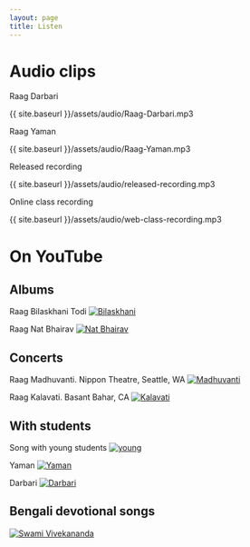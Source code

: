 ```yaml
---
layout: page
title: Listen
---
```

# Audio clips
Raag Darbari
<p>{{ site.baseurl }}/assets/audio/Raag-Darbari.mp3</p>

Raag Yaman
<p>{{ site.baseurl }}/assets/audio/Raag-Yaman.mp3</p>

Released recording
<p>{{ site.baseurl }}/assets/audio/released-recording.mp3</p>

Online class recording
<p>{{ site.baseurl }}/assets/audio/web-class-recording.mp3</p>

# On YouTube
## Albums
Raag Bilaskhani Todi
[![Bilaskhani](https://img.youtube.com/vi/VFym9GNp3so/0.jpg)](https://www.youtube.com/watch?v=VFym9GNp3so "Bilaskhani")

Raag Nat Bhairav
[![Nat Bhairav](https://img.youtube.com/vi/F0Or6qbjulY/0.jpg)](https://www.youtube.com/watch?v=F0Or6qbjulY "Nat Bhairav")

## Concerts
Raag Madhuvanti. Nippon Theatre, Seattle, WA
[![Madhuvanti](https://img.youtube.com/vi/-9XthkEfoig/0.jpg)](https://www.youtube.com/watch?v=-9XthkEfoig "Madhuvanti")

Raag Kalavati. Basant Bahar, CA
[![Kalavati](https://img.youtube.com/vi/40-hDmWicvQ/0.jpg)](https://www.youtube.com/watch?v=40-hDmWicvQ "Kalavati")

## With students
Song with young students
[![young](https://img.youtube.com/vi/Le-RpNMzHYo/0.jpg)](https://www.youtube.com/watch?v=Le-RpNMzHYo "young")

Yaman
[![Yaman](https://img.youtube.com/vi/iFto3svl-kY/0.jpg)](https://www.youtube.com/watch?v=iFto3svl-kY "Yaman")

Darbari
[![Darbari](https://img.youtube.com/vi/vt7FfzCHFC0/0.jpg)](https://www.youtube.com/watch?v=vt7FfzCHFC0 "Darbari")

## Bengali devotional songs 
[![Swami Vivekananda](https://img.youtube.com/vi/J-OVHM6goa4/0.jpg)](https://www.youtube.com/watch?v=J-OVHM6goa4 "Swami Vivekananda")

